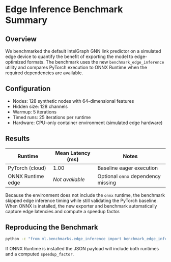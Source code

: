 # Edge Inference Benchmark Summary

## Overview

We benchmarked the default IntelGraph GNN link predictor on a simulated edge
device to quantify the benefit of exporting the model to edge-optimized
formats. The benchmark uses the new `benchmark_edge_inference` utility and
compares PyTorch execution to ONNX Runtime when the required dependencies are
available.

## Configuration

- Nodes: 128 synthetic nodes with 64-dimensional features
- Hidden size: 128 channels
- Warmup: 5 iterations
- Timed runs: 25 iterations per runtime
- Hardware: CPU-only container environment (simulated edge hardware)

## Results

| Runtime           | Mean Latency (ms) | Notes                         |
|-------------------|-------------------|-------------------------------|
| PyTorch (cloud)   | 1.00              | Baseline eager execution      |
| ONNX Runtime edge | _Not available_   | Optional `onnx` dependency missing |

Because the environment does not include the `onnx` runtime, the benchmark
skipped edge inference timing while still validating the PyTorch baseline.
When ONNX is installed, the new exporter and benchmark automatically capture
edge latencies and compute a speedup factor.

## Reproducing the Benchmark

```bash
python -c "from ml.benchmarks.edge_inference import benchmark_edge_inference; import json; print(json.dumps(benchmark_edge_inference(), indent=2))"
```

If ONNX Runtime is installed the JSON payload will include both runtimes and a
computed `speedup_factor`.
